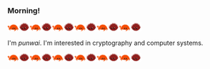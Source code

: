 ### Morning!

<!--
**punwai/punwai** is a ✨ _special_ ✨ repository because its `README.md` (this file) appears on your GitHub profile.

Here are some ideas to get you started:

- 🔭 I’m currently working on ...
- 🌱 I’m currently learning ...
- 👯 I’m looking to collaborate on ...
- 🤔 I’m looking for help with ...
- 💬 Ask me about ...
- 📫 How to reach me: ...
- 😄 Pronouns: ...
- ⚡ Fun fact: ...
-->

<img src="./rustacean-flat-gesture.svg" width="25px"><img src="./rust-urchin.svg" width="25px"><img src="./rustacean-flat-gesture.svg" width="25px"><img src="./rust-urchin.svg" width="25px"><img src="./rustacean-flat-gesture.svg" width="25px"><img src="./rust-urchin.svg" width="25px"><img src="./rustacean-flat-gesture.svg" width="25px"><img src="./rust-urchin.svg" width="25px"><img src="./rustacean-flat-gesture.svg" width="25px"><img src="./rust-urchin.svg" width="25px"><img src="./rustacean-flat-gesture.svg" width="25px"><img src="./rust-urchin.svg" width="25px">

I'm _punwai_. I'm interested in cryptography and computer systems. 

<img src="./rustacean-flat-gesture.svg" width="25px"><img src="./rust-urchin.svg" width="25px"><img src="./rustacean-flat-gesture.svg" width="25px"><img src="./rust-urchin.svg" width="25px"><img src="./rustacean-flat-gesture.svg" width="25px"><img src="./rust-urchin.svg" width="25px"><img src="./rustacean-flat-gesture.svg" width="25px"><img src="./rust-urchin.svg" width="25px"><img src="./rustacean-flat-gesture.svg" width="25px"><img src="./rust-urchin.svg" width="25px"><img src="./rustacean-flat-gesture.svg" width="25px"><img src="./rust-urchin.svg" width="25px">
